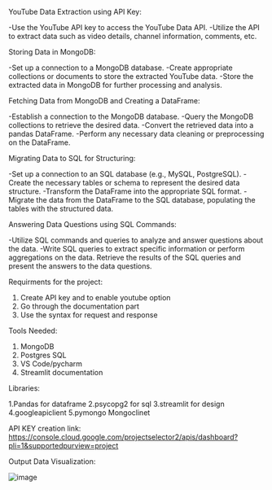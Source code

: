 YouTube Data Extraction using API Key:

-Use the YouTube API key to access the YouTube Data API.
-Utilize the API to extract data such as video details, channel information, comments, etc.


Storing Data in MongoDB:

-Set up a connection to a MongoDB database.
-Create appropriate collections or documents to store the extracted YouTube data.
-Store the extracted data in MongoDB for further processing and analysis.

Fetching Data from MongoDB and Creating a DataFrame:

-Establish a connection to the MongoDB database.
-Query the MongoDB collections to retrieve the desired data.
-Convert the retrieved data into a pandas DataFrame.
-Perform any necessary data cleaning or preprocessing on the DataFrame.

Migrating Data to SQL for Structuring:

-Set up a connection to an SQL database (e.g., MySQL, PostgreSQL).
-Create the necessary tables or schema to represent the desired data structure.
-Transform the DataFrame into the appropriate SQL format.
-Migrate the data from the DataFrame to the SQL database, populating the tables with the structured data.

Answering Data Questions using SQL Commands:

-Utilize SQL commands and queries to analyze and answer questions about the data.
-Write SQL queries to extract specific information or perform aggregations on the data.
Retrieve the results of the SQL queries and present the answers to the data questions.


Requirments for the project:

1. Create API key and to enable youtube option
2. Go through the documentation part
3. Use the syntax for request and response


Tools Needed:

1. MongoDB
2. Postgres SQL
3. VS Code/pycharm
4. Streamlit documentation


Libraries:

1.Pandas for dataframe
2.psycopg2 for sql
3.streamlit for design
4.googleapiclient
5.pymongo Mongoclinet


API KEY creation link:
https://console.cloud.google.com/projectselector2/apis/dashboard?pli=1&supportedpurview=project



Output Data Visualization:


![image](https://github.com/vishal8248862721/youtube_Scrapping/assets/131672732/25ea7605-5b58-4a83-95dc-e90e1cbe9ff5)

